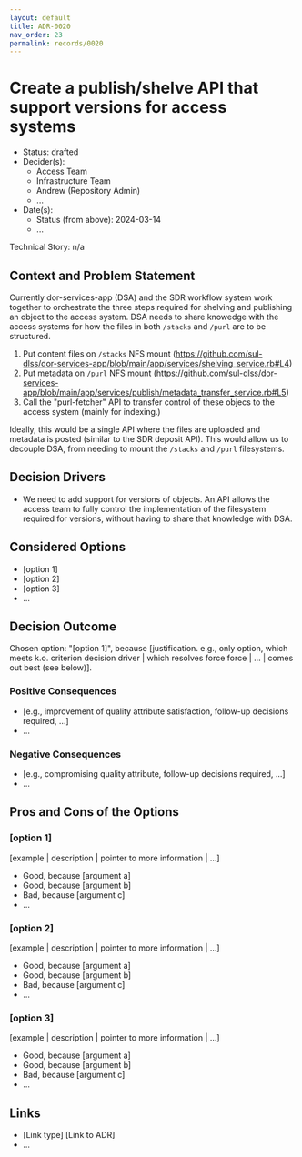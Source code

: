 ```yaml
---
layout: default
title: ADR-0020
nav_order: 23
permalink: records/0020
---
```

# Create a publish/shelve API that support versions for access systems

* Status: drafted
* Decider(s): <!-- required -->
  * Access Team
  * Infrastructure Team
  * Andrew (Repository Admin)
  * ...
* Date(s):
  * Status (from above): 2024-03-14
  * ...

Technical Story: n/a

## Context and Problem Statement <!-- required -->

Currently dor-services-app (DSA) and the SDR workflow system work together to orchestrate the three steps required for shelving and publishing an object to the access system.  DSA needs to share knowedge with the access systems for how the files in both `/stacks` and `/purl` are to be structured.

1. Put content files on `/stacks` NFS mount (<https://github.com/sul-dlss/dor-services-app/blob/main/app/services/shelving_service.rb#L4>)
1. Put metadata on `/purl` NFS mount (<https://github.com/sul-dlss/dor-services-app/blob/main/app/services/publish/metadata_transfer_service.rb#L5>)
1. Call the "purl-fetcher" API to transfer control of these objecs to the access system (mainly for indexing.)

Ideally, this would be a single API where the files are uploaded and metadata is posted (similar to the SDR deposit API).  This would allow us to decouple DSA, from needing to mount the `/stacks` and `/purl` filesystems.

## Decision Drivers <!-- optional -->

* We need to add support for versions of objects.  An API allows the access team to fully control the implementation of the filesystem required for versions, without having to share that knowledge with DSA.

## Considered Options <!-- required -->

* [option 1]
* [option 2]
* [option 3]
* ... <!-- numbers of options can vary -->

## Decision Outcome <!-- required -->

Chosen option: "[option 1]", because [justification. e.g., only option, which meets k.o. criterion decision driver | which resolves force force | … | comes out best (see below)].

### Positive Consequences <!-- optional -->

* [e.g., improvement of quality attribute satisfaction, follow-up decisions required, …]
* ...

### Negative Consequences <!-- optional -->

* [e.g., compromising quality attribute, follow-up decisions required, …]
* ...

## Pros and Cons of the Options <!-- optional -->

### [option 1]

[example | description | pointer to more information | …] <!-- optional -->

* Good, because [argument a]
* Good, because [argument b]
* Bad, because [argument c]
* ... <!-- numbers of pros and cons can vary -->

### [option 2]

[example | description | pointer to more information | …] <!-- optional -->

* Good, because [argument a]
* Good, because [argument b]
* Bad, because [argument c]
* ... <!-- numbers of pros and cons can vary -->

### [option 3]

[example | description | pointer to more information | …] <!-- optional -->

* Good, because [argument a]
* Good, because [argument b]
* Bad, because [argument c]
* ... <!-- numbers of pros and cons can vary -->

## Links <!-- optional -->

* [Link type] [Link to ADR] <!-- example: Refined by [ADR-0005](0005-example.md) -->
* ... <!-- numbers of links can vary -->
